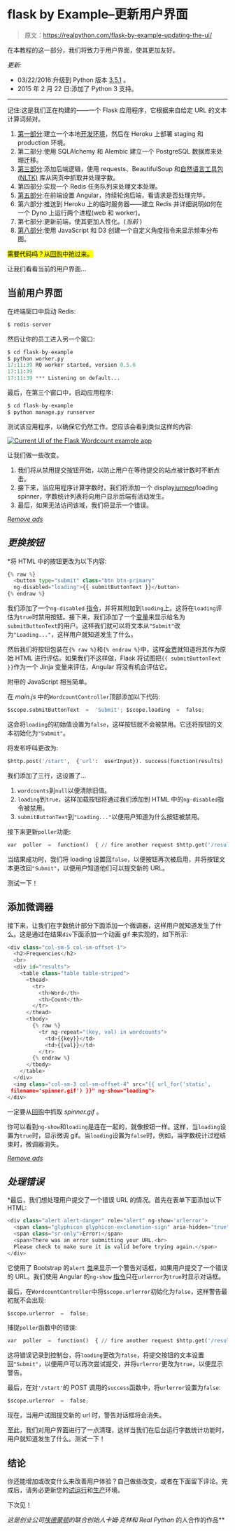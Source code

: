 # flask by Example–更新用户界面

> 原文：<https://realpython.com/flask-by-example-updating-the-ui/>

在本教程的这一部分，我们将致力于用户界面，使其更加友好。

*更新:*

*   03/22/2016:升级到 Python 版本 [3.5.1](https://www.python.org/downloads/release/python-351/) 。
*   2015 年 2 月 22 日:添加了 Python 3 支持。

* * *

记住:这是我们正在构建的——一个 Flask 应用程序，它根据来自给定 URL 的文本计算词频对。

1.  [第一部分](/flask-by-example-part-1-project-setup/):建立一个本地[开发环境](https://realpython.com/effective-python-environment/)，然后在 Heroku 上部署 staging 和 production 环境。
2.  第二部分:使用 SQLAlchemy 和 Alembic 建立一个 PostgreSQL 数据库来处理迁移。
3.  [第三部分](/flask-by-example-part-3-text-processing-with-requests-beautifulsoup-nltk/):添加后端逻辑，使用 requests、BeautifulSoup 和[自然语言工具包(NLTK)](https://realpython.com/nltk-nlp-python/) 库从网页中抓取并处理字数。
4.  第四部分:实现一个 Redis 任务队列来处理文本处理。
5.  [第五部分](/flask-by-example-integrating-flask-and-angularjs/):在前端设置 Angular，持续轮询后端，看请求是否处理完毕。
6.  第六部分:推送到 Heroku 上的临时服务器——建立 Redis 并详细说明如何在一个 Dyno 上运行两个进程(web 和 worker)。
7.  第七部分:更新前端，使其更加人性化。(*当前* )
8.  [第八部分](/flask-by-example-custom-angular-directive-with-d3/):使用 JavaScript 和 D3 创建一个自定义角度指令来显示频率分布图。

<mark>需要代码吗？从[回购](https://github.com/realpython/flask-by-example/releases)中抢过来。</mark>

让我们看看当前的用户界面…

## 当前用户界面

在终端窗口中启动 Redis:

```py
$ redis-server
```

然后让你的员工进入另一个窗口:

```py
$ cd flask-by-example
$ python worker.py
17:11:39 RQ worker started, version 0.5.6
17:11:39
17:11:39 *** Listening on default...
```

最后，在第三个窗口中，启动应用程序:

```py
$ cd flask-by-example
$ python manage.py runserver
```

测试该应用程序，以确保它仍然工作。您应该会看到类似这样的内容:

[![Current UI of the Flask Wordcount example app](img/ebea3449f84e29344f0d833618283e01.png)](https://files.realpython.com/media/current-ui.bf7b7a666eab.png)

让我们做一些改变。

1.  我们将从禁用提交按钮开始，以防止用户在等待提交的站点被计数时不断点击。
2.  接下来，当应用程序计算字数时，我们将添加一个 display[jumper](http://en.wikipedia.org/wiki/Throbber)/loading spinner，字数统计列表将向用户显示后端有活动发生。
3.  最后，如果无法访问该域，我们将显示一个错误。

[*Remove ads*](/account/join/)

## *更换按钮*

 *将 HTML 中的按钮更改为以下内容:

```py
{% raw %}
  <button type="submit" class="btn btn-primary"
  ng-disabled="loading">{{ submitButtonText }}</button>
{% endraw %}
```

我们添加了一个`ng-disabled` [指令](https://code.angularjs.org/1.4.9/docs/api/ng/directive/ngDisabled)，并将其附加到`loading`上。这将在`loading`评估为`true`时禁用按钮。接下来，我们添加了一个[变量](https://realpython.com/python-variables/)来显示给名为`submitButtonText`的用户。这样我们就可以将文本从`"Submit"`改为`"Loading..."`，这样用户就知道发生了什么。

然后我们将按钮包装在`{% raw %}`和`{% endraw %}`中，这样[金贾](https://realpython.com/primer-on-jinja-templating/)就知道将其作为原始 HTML 进行评估。如果我们不这样做，Flask 将试图把`{{ submitButtonText }}`作为一个 Jinja 变量来评估，Angular 将没有机会评估它。

附带的 JavaScript 相当简单。

在 *main.js* 中的`WordcountController`顶部添加以下代码:

```py
$scope.submitButtonText  =  'Submit'; $scope.loading  =  false;
```

这会将`loading`的初始值设置为`false`，这样按钮就不会被禁用。它还将按钮的文本初始化为`"Submit"`。

将发布呼叫更改为:

```py
$http.post('/start',  {'url':  userInput}). success(function(results)  { $log.log(results); getWordCount(results); $scope.wordcounts  =  null; $scope.loading  =  true; $scope.submitButtonText  =  'Loading...'; }). error(function(error)  { $log.log(error); });
```

我们添加了三行，这设置了…

1.  `wordcounts`到`null`以便清除旧值。
2.  `loading`到`true`，这样加载按钮将通过我们添加到 HTML 中的`ng-disabled`指令被禁用。
3.  `submitButtonText`到`"Loading..."`以便用户知道为什么按钮被禁用。

接下来更新`poller`功能:

```py
var  poller  =  function()  { // fire another request $http.get('/results/'+jobID). success(function(data,  status,  headers,  config)  { if(status  ===  202)  { $log.log(data,  status); }  else  if  (status  ===  200){ $log.log(data); $scope.loading  =  false; $scope.submitButtonText  =  "Submit"; $scope.wordcounts  =  data; $timeout.cancel(timeout); return  false; } // continue to call the poller() function every 2 seconds // until the timeout is cancelled timeout  =  $timeout(poller,  2000); }); };
```

当结果成功时，我们将 loading 设置回`false`，以便按钮再次被启用，并将按钮文本更改回`"Submit"`，以便用户知道他们可以提交新的 URL。

测试一下！

## 添加微调器

接下来，让我们在字数统计部分下面添加一个微调器，这样用户就知道发生了什么。这是通过在结果`div`下面添加一个动画 gif 来实现的，如下所示:

```py
<div class="col-sm-5 col-sm-offset-1">
  <h2>Frequencies</h2>
  <br>
  <div id="results">
    <table class="table table-striped">
      <thead>
        <tr>
          <th>Word</th>
          <th>Count</th>
        </tr>
      </thead>
      <tbody>
        {% raw %}
          <tr ng-repeat="(key, val) in wordcounts">
            <td>{{key}}</td>
            <td>{{val}}</td>            
          </tr>
        {% endraw %}
      </tbody>
    </table>
  </div>
  <img class="col-sm-3 col-sm-offset-4" src="{{ url_for('static',
 filename='spinner.gif') }}" ng-show="loading">
</div>
```

一定要从[回购](https://github.com/realpython/flask-by-example/tree/master/static)中抓取 *spinner.gif* 。

你可以看到`ng-show`和`loading`是连在一起的，就像按钮一样。这样，当`loading`设置为`true`时，显示微调 gif。当`loading`设置为`false`时，例如，当字数统计过程结束时，微调器消失。

[*Remove ads*](/account/join/)

## *处理错误*

 *最后，我们想处理用户提交了一个错误 URL 的情况。首先在表单下面添加以下 HTML:

```py
<div class="alert alert-danger" role="alert" ng-show='urlerror'>
  <span class="glyphicon glyphicon-exclamation-sign" aria-hidden="true"></span>
  <span class="sr-only">Error:</span>
  <span>There was an error submitting your URL.<br>
  Please check to make sure it is valid before trying again.</span>
</div>
```

它使用了 Bootstrap 的`alert` [类](http://getbootstrap.com/components/#alerts)来显示一个警告对话框，如果用户提交了一个错误的 URL。我们使用 Angular 的`ng-show` [指令](https://code.angularjs.org/1.4.9/docs/api/ng/directive/ngShow)只在`urlerror`为`true`时显示对话框。

最后，在`WordcountController`中将`$scope.urlerror`初始化为`false`，这样警告最初就不会出现:

```py
$scope.urlerror  =  false;
```

捕捉`poller`函数中的错误:

```py
var  poller  =  function()  { // fire another request $http.get('/results/'+jobID). success(function(data,  status,  headers,  config)  { if(status  ===  202)  { $log.log(data,  status); }  else  if  (status  ===  200){ $log.log(data); $scope.loading  =  false; $scope.submitButtonText  =  "Submit"; $scope.wordcounts  =  data; $timeout.cancel(timeout); return  false; } // continue to call the poller() function every 2 seconds // until the timeout is cancelled timeout  =  $timeout(poller,  2000); }). error(function(error)  { $log.log(error); $scope.loading  =  false; $scope.submitButtonText  =  "Submit"; $scope.urlerror  =  true; }); };
```

这将错误记录到控制台，将`loading`更改为`false`，将提交按钮的文本设置回`"Submit"`，以便用户可以再次尝试提交，并将`urlerror`更改为`true`，以便显示警告。

最后，在对`'/start'`的 POST 调用的`success`函数中，将`urlerror`设置为`false`:

```py
$scope.urlerror  =  false;
```

现在，当用户试图提交新的 url 时，警告对话框将会消失。

至此，我们对用户界面进行了一点清理，这样当我们在后台运行字数统计功能时，用户就知道发生了什么。测试一下！

## 结论

你还能增加或改变什么来改善用户体验？自己做些改变，或者在下面留下评论。完成后，请务必更新您的[试运行](http://wordcount-stage.herokuapp.com/)和[生产](http://wordcount-pro.herokuapp.com/)环境。

下次见！

*这是创业公司[埃德蒙顿](http://startupedmonton.com/)的联合创始人卡姆·克林和 Real Python* 的人合作的作品**